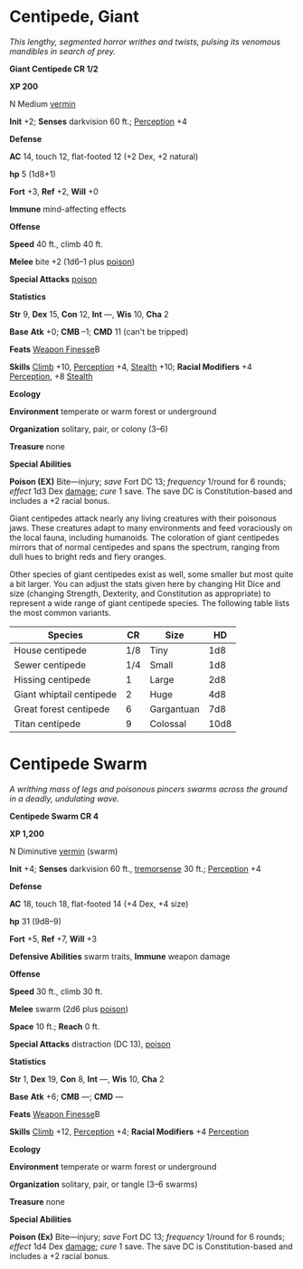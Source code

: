 # Centipede, Giant

_This lengthy, segmented horror writhes and twists, pulsing its venomous mandibles in search of prey._

**Giant Centipede CR 1/2**

**XP 200**

N Medium [vermin](creatureTypes.html#_vermin)

**Init** +2; **Senses** darkvision 60 ft.; [Perception](../skills/perception.html#_perception) +4

**Defense**

**AC** 14, touch 12, flat-footed 12 (+2 Dex, +2 natural)

**hp** 5 (1d8+1)

**Fort** +3, **Ref** +2, **Will** +0

**Immune** mind-affecting effects

**Offense**

**Speed** 40 ft., climb 40 ft.

**Melee** bite +2 (1d6–1 plus [poison](universalMonsterRules.html#_poison))

**Special Attacks** [poison](universalMonsterRules.html#_poison)

**Statistics**

**Str** 9, **Dex** 15, **Con** 12, **Int** —, **Wis** 10, **Cha** 2

**Base**  **Atk** +0; **CMB** –1; **CMD** 11 (can't be tripped)

**Feats** [Weapon Finesse](../feats.html#_weapon-finesse)B

**Skills** [Climb](../skills/climb.html#_climb) +10, [Perception](../skills/perception.html#_perception) +4, [Stealth](../skills/stealth.html#_stealth) +10; **Racial Modifiers** +4 [Perception](../skills/perception.html#_perception), +8 [Stealth](../skills/stealth.html#_stealth)

**Ecology**

**Environment** temperate or warm forest or underground

**Organization** solitary, pair, or colony (3–6)

**Treasure** none

**Special Abilities**

**Poison (EX)** Bite—injury; _save_ Fort DC 13; _frequency_ 1/round for 6 rounds; _effect_ 1d3 Dex [damage](universalMonsterRules.html#_ability-damage-and-drain); _cure_ 1 save. The save DC is Constitution-based and includes a +2 racial bonus.

Giant centipedes attack nearly any living creatures with their poisonous jaws. These creatures adapt to many environments and feed voraciously on the local fauna, including humanoids. The coloration of giant centipedes mirrors that of normal centipedes and spans the spectrum, ranging from dull hues to bright reds and fiery oranges.

Other species of giant centipedes exist as well, some smaller but most quite a bit larger. You can adjust the stats given here by changing Hit Dice and size (changing Strength, Dexterity, and Constitution as appropriate) to represent a wide range of giant centipede species. The following table lists the most common variants.

| Species | CR | Size | HD |
| --- | --- | --- | --- |
| House centipede | 1/8 | Tiny | 1d8 |
| Sewer centipede | 1/4 | Small | 1d8 |
| Hissing centipede | 1 | Large | 2d8 |
| Giant whiptail centipede | 2 | Huge | 4d8 |
| Great forest centipede | 6 | Gargantuan | 7d8 |
| Titan centipede | 9 | Colossal | 10d8 |

# Centipede Swarm

_A writhing mass of legs and poisonous pincers swarms across the ground in a deadly, undulating wave._

**Centipede Swarm CR 4**

**XP 1,200**

N Diminutive [vermin](creatureTypes.html#_vermin) (swarm)

**Init** +4; **Senses** darkvision 60 ft., [tremorsense](universalMonsterRules.html#_tremorsense) 30 ft.; [Perception](../skills/perception.html#_perception) +4

**Defense**

**AC** 18, touch 18, flat-footed 14 (+4 Dex, +4 size)

**hp** 31 (9d8–9)

**Fort** +5, **Ref** +7, **Will** +3

**Defensive Abilities** swarm traits, **Immune** weapon damage

**Offense**

**Speed** 30 ft., climb 30 ft.

**Melee** swarm (2d6 plus [poison](universalMonsterRules.html#_poison))

**Space** 10 ft.; **Reach** 0 ft.

**Special Attacks** distraction (DC 13), [poison](universalMonsterRules.html#_poison)

**Statistics**

**Str** 1, **Dex** 19, **Con** 8, **Int** —, **Wis** 10, **Cha** 2

**Base**  **Atk** +6; **CMB** —; **CMD** —

**Feats** [Weapon Finesse](../feats.html#_weapon-finesse)B

**Skills** [Climb](../skills/climb.html#_climb) +12, [Perception](../skills/perception.html#_perception) +4; **Racial Modifiers** +4 [Perception](../skills/perception.html#_perception)

**Ecology**

**Environment** temperate or warm forest or underground

**Organization** solitary, pair, or tangle (3–6 swarms)

**Treasure** none

**Special Abilities**

**Poison (Ex)** Bite—injury; _save_ Fort DC 13; _frequency_ 1/round for 6 rounds; _effect_ 1d4 Dex [damage](universalMonsterRules.html#_ability-damage-and-drain); _cure_ 1 save. The save DC is Constitution-based and includes a +2 racial bonus.

